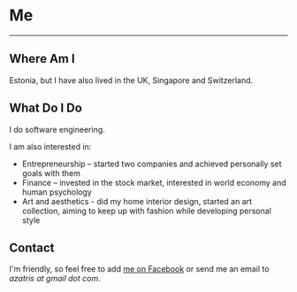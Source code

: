 # Me

- - -

## Where Am I

Estonia, but I have also lived in the UK, Singapore and Switzerland.

## What Do I Do

I do software engineering. 

I am also interested in:

* Entrepreneurship – started two companies and achieved personally set goals with them
* Finance – invested in the stock market, interested in world economy and human psychology
* Art and aesthetics - did my home interior design, started an art collection, aiming to keep up with fashion while developing personal style

## Contact

I'm friendly, so feel free to add [me on Facebook](https://www.facebook.com/azatris) or send me an email to _azatris at gmail dot com_.